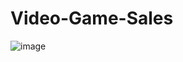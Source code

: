 # Video-Game-Sales
![image](https://user-images.githubusercontent.com/26913367/200947233-4f2a2f31-3507-4cb2-be49-5551b85cc0aa.png)
